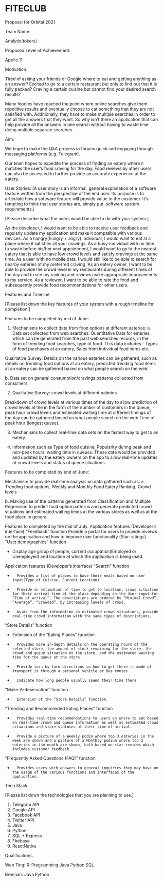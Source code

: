 # FITECLUB
Proposal for Orbital 2021
 
Team Name:
 
Analytic(tokers)

Proposed Level of Achievement:
 
Apollo 11

Motivation:

Tired of asking your friends or Google where to eat and getting anything as an answer? Excited to go to a certain restaurant but only to find out that it is fully packed? Craving a certain cuisine but cannot find your desired search results?

Many foodies have reached the point where online searches give them repetitive results and eventually choose to eat something that they are not satisfied with. Additionally, they have to make multiple searches in order to get all the answers that they want. So why isn’t there an application that can help provide all the answers in one search without having to waste time doing multiple separate searches. 


Aim:
 
We hope to make the Q&A process in forums quick and engaging through messaging platforms (e.g. Telegram).

Our team hopes to expedite the process of finding an eatery where it matches the user’s food craving for the day. Food reviews by other users can also be accessed to further provide an accurate experience at the eatery. 

 
User Stories:
 (A user story is an informal, general explanation of a software feature written from the perspective of the end user. Its purpose is to articulate how a software feature will provide value to the customer. It's tempting to think that user stories are, simply put, software system requirements.)

[Please describe what the users would be able to do with your system.]
 
As the developer, I would want to be able to receive user feedback and regularly update my application and make it compatible with various devices.
As a hangry(hungry + angry) individual, I would want to eat at a place where it satisfies all your cravings. 
As a busy-individual with no time to waste before his/her next appointment, I would want to go to the nearest eatery that is able to have low crowd levels and satisfy cravings at the same time.
As a user with no mobile data, I would still like to be able to search for nearby eateries of my preferred craving.
As an eatery owner, I want to be able to provide the crowd level in my restaurants during different times of the day and to see my ranking and reviews make appropriate improvements to my service.
As a reviewer, I want to be able to rate the food and subsequently provide food recommendations for other users.

 
Features and Timeline
 
[Please list down the key features of your system with a rough timeline for completion.]

Features to be completed by mid of June:
 
1.	Mechanisms to collect data from food options at different eateries:
a.	Data set collected from web searches:
Quantitative Data for eateries which can be generated from the past web searches records, in the form of trending food searches, type of food. This data includes - Types of food purchases at an eatery, Sales from individual food items etc.

Qualitative Survey: Details on the various eateries can be gathered, such as details on trending food options at an eatery, predicted trending food items at an eatery can be gathered based on what people search on the web.
 
b.	Data set on general consumption/cravings patterns collected from consumers:

2.	Qualitative Survey: crowd levels at different eateries 

Breakdown of crowd levels at various times of the day to allow prediction of crowd levels at the in the form of the number of customers in the queue, peak hour crowd levels and estimated waiting time at different timings of the day can be gathered based on what people search on the web Time of peak hour (longest queue).
 

3.	Mechanisms to collect real-time data sets on the fastest way to get to an eatery.

4.	Information such as Type of food cuisine, Popularity during peak and non-peak hours, waiting time in queues. These data would be provided and updated by the eatery owners on the app to allow real-time updates of crowd levels and status of queue situations. 
 
  
Features to be completed by end of June:
 
Mechanism to provide real-time analysis on data gathered such as:
a.  Trending food options, Weekly and Monthly Food Eatery Ranking, Crowd levels

b. Making use of the patterns generated from Classification and Multiple Regression to predict food option patterns and generate predicted crowd situations and estimated waiting times at the various stores as well as at the food place in general.
 
Features to completed by the mid of July:
Application features (Developer’s interface)
 “Feedback” function
Provide a portal for users to provide reviews on the application and how to improve user functionality (Star-ratings)
“User demographics” function
-  	Display age group of people, current occupation(Employed or Unemployed) and location at which the application is being used.

Application features (Developer’s interface)
“Search” function
-   	Provides a list of places to have their meals based on user input(Type of Cuisine, Current Location)
-   	Provide an estimation of time to get to location, crowd situation for their arrival time at the place depending on the User input for “Time of arrival”. The descriptions are ordered by “Minimal Crowd”, “Average”, “Crowded”, by increasing levels of crowd.
-   	Aside from the information on estimated crowd situations, provide real-time crowd information with the same types of descriptions.
“Store Details” function
-  	Extension of the “Eating Places” function.
-   	Provides more in-depth details on the operating hours of the selected store, the amount of stock remaining for the store, the crowd and queue situation at the store, and the estimated waiting time for the queue at the store.
-   	Provide turn by turn directions on how to get there if mode of transport is through a personal vehicle or Bus routes
-   	Indicate how long people usually spend their time there
“Make-A-Reservation” function
-   	Extension of the “Store Details” function.

 
“Trending and Recommended Eating Places” function
-   	Provides real-time recommendations to users on where to eat based on real-time crowd and queue information as well as estimated crowd situations and store statuses at their time of arrival.
-   	Provide a picture of a Weekly podim where top 3 eateries in the week are shown and a picture of a Monthly podium where top 3 eateries in the month are shown, both based on star-reviews which includes customer feedback
 
“Frequently Asked Questions (FAQ)” function
-   	Provides users with answers to general inquiries they may have on the usage of the various functions and interfaces of the application.


Tech Stack
 
[Please list down the technologies that you are planning to use.]
 
1. Telegram API
2. Google API
3. Facebook API
4. Twitter API
5. Java
6. Python
7. SQL + Express
8. Firebase
9. ReactNative
 

Qualifications

Wen Ting:
R-Programming
Java
Python
SQL

Brennan:
Java
Python












